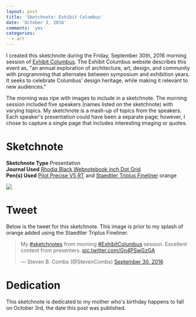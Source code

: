 ```yaml
---
layout: post
title: 'Sketchnote: Exhibit Columbus'
date: 'October 3, 2016'
comments: 'yes'
categories:
  - art
---
```


I created this sketchnote during the Friday, September 30th, 2016 morning session of [Exhibit Columbus][1]. The Exhibit Columbus website describes this event as, "an annual exploration of architecture, art, design, and community with programming that alternates between symposium and exhibition years. It seeks to celebrate Columbus’ design heritage, while making it relevant to new audiences." 

The morning was ripe with images to include in a sketchnote. The morning session included five speakers (names listed on the sketchnote) with varying topics. My sketchnote is a mash-up of topics from the speakers. Each speaker's presentation could have been a separate page; however, I chose to capture a single page that includes interesting imaging or quotes.

# Sketchnote

**Sketchnote Type** Presentation  
**Journal Used** [Rhodia Black Webnotebook inch Dot Grid][2]  
**Pen(s) Used** [Pilot Precise V5 RT][3] and [Staedtler Triplus Fineliner][4] orange

![][image-1]

# Tweet
Below is the tweet for this sketchnote. This image is prior to my splash of orange added using the Staedtler Triplus Fineliner.

<blockquote class="twitter-tweet" data-lang="en"><p lang="en" dir="ltr">My <a href="https://twitter.com/hashtag/sketchnotes?src=hash">#sketchnotes</a> from morning <a href="https://twitter.com/hashtag/ExhibitColumbus?src=hash">#ExhibitColumbus</a> session. Excellent content from presenters. <a href="https://t.co/Gn4PSwGzGA">pic.twitter.com/Gn4PSwGzGA</a></p>&mdash; Steven B. Combs (@StevenCombs) <a href="https://twitter.com/StevenCombs/status/781880322384355329">September 30, 2016</a></blockquote>
<script async src="//platform.twitter.com/widgets.js" charset="utf-8"></script>

# Dedication
This sketchnote is dedicated to my mother who's birthday happens to fall on October 3rd, the date this post was published.

[1]:	http://www.exhibitcolumbus.org/
[2]:	http://amzn.to/2c5gouJ
[3]:	http://amzn.to/2bRNBLp
[4]:	http://amzn.to/2c5O8Z0

[image-1]:	https://lh3.googleusercontent.com/HPHbF7iikkpK1W2HyR52T5kyaKM4rZzSJdBXxBgLbuTPjl0NRgF7Ds3DSvJbTrnK_fjoiAs1S-tjQrJHXm0mYF9tmK0DZhhpdarnKK_RRAgPkd2VeRC_KsfEgj5ifZHpkwsW0WaMtbyr-Tq5icfw6ii7f3mUF_6jye7wyWAcJPNi9wEEm9w0eSILMaH0axSduOYCMucO_yFs9ckPkwbmNxAN7oGGHXEC-JAkxQWWmM3kgZ_Z1IScwDdEC1cEEQuLbJXk5Se-kbaE6HQ1IRMGWU0DAztLRIy0JjrO9NQdMGvE07Jh3_17vrO-zWowape0knDdfiEqr4SYldnp3yYLCMRxPHIcV0AUfJlBgF4zPNbqeqrMyKHw5ov9pcIwvHMhCfp7U7RNmnMX0Ab3d5zVF43Mx6v2rwiI_Wya7UPiPfHmE-PLbZT4L23FGnLEPq4JuEBebUT5nr26-GR0E-k2TyCgdJbw2cedKGrAoFtrCYQB01tVxc1H3cXLWWulEEiVbDqOQVzYOSnzDxwF6pqkiNOHe1fNX5Up5qZpwV48RhJtGNoY68Br6YHlll2V4nEE_eXJXJ-wKmVycEtCq3fd35XTP0OlNRLU3sfxo84IHxhvxJM4gA=w620-h960-no